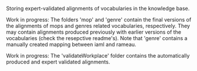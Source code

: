 Storing expert-validated alignments of vocabularies in the knowledge base. 

Work in progress: The folders 'mop' and 'genre' contain the final versions of the alignments of mops and genres related vocabularies, respectively. They may contain alignments produced previously with earlier versions of the vocabularies (check the resepctive readme's). Note that 'genre' contains a manually created mapping between iaml and rameau.

Work in progress: The 'validateWorkplace' folder contains the automatically produced and expert validated alignments.

